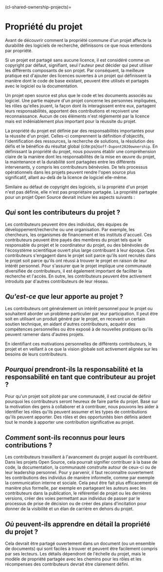 (cl-shared-ownership-projects)=
# Propriété du projet

Avant de découvrir comment la propriété commune d'un projet affecte la durabilité des logiciels de recherche, définissons ce que nous entendons par propriété.

Si un projet est partagé sans aucune licence, il est considéré comme un copyright par défaut, signifiant, seul l'auteur peut décider qui peut utiliser les différents composants de son projet. Par conséquent, la meilleure pratique est d'ajouter des licences ouvertes à un projet qui définissent la manière dont le code de base existant, peuvent être utilisés et partagés avec le logiciel ou la documentation.

Un projet open source est plus que le code et les documents associés au logiciel. Une partie majeure d'un projet concerne les personnes impliquées, les rôles qu'elles jouent, la façon dont ils interagissent entre eux, partagent leurs responsabilités, apportent des contributions et reçoivent une reconnaissance. Aucun de ces éléments n'est réglementé par la licence mais est indéniablement plus important pour la réussite du projet.

La propriété du projet est définie par des responsabilités importantes pour la réussite d'un projet. Celles-ci comprennent la définition d'objectifs, l'identification des ressources, la recherche de solutions, la résolution des défis et le bénéfice du résultat global {cite:ps}`Goff-Dupont2020ownership`. En définissant la propriété du projet, nous pouvons établir une compréhension claire de la manière dont les responsabilités de la mise en œuvre du projet, la maintenance et la durabilité sont partagées entre les différents intervenants, y compris les contributeurs bénévoles. De tels processus opérationnels dans les projets peuvent rendre l'open source plus significatif, allant au-delà de la licence de logiciel elle-même.

Similaire au défaut de copyright des logiciels, si la propriété d'un projet n'est pas définie, elle n'est pas propriétaire partagée. La propriété partagée pour un projet Open Source devrait inclure les aspects suivants :

## *Qui* sont les contributeurs du projet ?

Les contributeurs peuvent être des individus, des équipes de développement/recherche ou une organisation. Par exemple, les chercheurs, les organismes de financement et les instituts d'accueil. Ces contributeurs peuvent être payés des membres du projet tels que le responsable du projet et le coordinateur du projet, ou des bénévoles de l'écosystème scientifique ouvert plus large contribuant à leur époque. Ces contributeurs s'engagent dans le projet soit parce qu'ils sont recrutés dans le projet soit parce qu'ils ont réussi à trouver le projet en raison de leur intérêt personnel. Pour s'assurer que le projet implique une communauté diversifiée de contributeurs, il est également important de faciliter la recherche et l'accès. En outre, les contributeurs peuvent être activement introduits par d'autres contributeurs de leur réseau.

## *Qu'est-ce que* leur apporte au projet ?

Les contributeurs ont généralement un intérêt personnel pour le projet ou souhaitent aborder un problème particulier par leur participation. Il peut être soit en utilisant un produit généré par le projet, en recevant un certain soutien technique, en aidant d'autres contributeurs, acquérir des compétences personnelles ou être exposé à de nouvelles pratiques qu'ils peuvent ramener dans d'autres projets.

En identifiant ces motivations personnelles de différents contributeurs, le projet et en veillant à ce que la vision globale soit activement alignée sur les besoins de leurs contributeurs.

## *Pourquoi* prendront-ils la responsabilité et la responsabilité en tant que contributeur au projet ?

Pour qu'un projet soit piloté par une communauté, il est crucial de définir pourquoi les contributeurs seront heureux de faire partie du projet. Basé sur la motivation des gens à collaborer et à contribuer, nous pouvons les aider à identifier les rôles qu'ils peuvent assumer et les types de contributions qu'ils peuvent apporter. Des rôles et des opportunités bien définis aident tout le monde à apporter une contribution significative au projet.

## *Comment* sont-ils reconnus pour leurs contributions ?

Les contributeurs travaillent à l'avancement du projet auquel ils contribuent. Dans les projets Open Source, cela pourrait signifier contribuer à la base de code, la documentation, la communauté construite autour de ceux-ci ou de leur leadership personnel. Pour y parvenir, il faut reconnaître ouvertement les contributions des individus de manière informelle, comme par exemple la communication interne et sociale. Cela peut être fait plus efficacement de manière plus formelle, par exemple en partageant les auteurs avec les contributeurs dans la publication, le référentiel de projet ou les dernières versions, créer des voies permettant aux individus de passer par le processus de prise de décision ou de créer des plans d'incitation pour donner de la visibilité et un élan de carrière en dehors du projet.

## *Où* peuvent-ils apprendre en détail la propriété du projet ?

Cela devrait être partagé ouvertement dans un document (ou un ensemble de documents) qui sont faciles à trouver et peuvent être facilement compris par ses lecteurs. Les détails dépendront de l'échelle du projet, mais le modèle de propriété partagée avec les chemins pour les rôles et les récompenses des contributeurs devrait être clairement défini.
